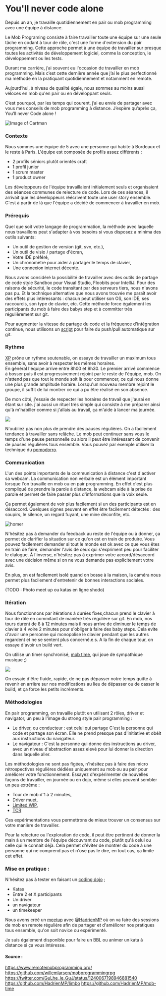 # You'll never code alone
Depuis un an, je travaille quotidiennement en pair ou mob programming avec une équipe à distance. 

Le Mob Programing consiste à faire travailler toute une équipe sur une seule tâche en codant à tour de rôle, c'est une forme d'extension du pair programming. 
Cette approche permet à une équipe de travailler sur presque toutes les activités de développement logiciel, comme la conception, le développement ou les tests. 

Durant ma carrière, j’ai souvent eu l'occasion de travailler en mob programming. 
Mais c’est cette dernière année que j’ai le plus perfectionné ma méthode en la pratiquant quotidiennement 
et notamment en remote.

Aujourd’hui, à niveau de qualité égale, 
nous sommes au moins aussi véloces en mob qu'en pair ou en développant seuls.

C’est pourquoi, par les temps qui courent, 
j’ai eu envie de partager avec vous mes conseils de mob programming à distance. 
J’espère qu’après ça, You’ll never Code alone ! 

![Image of Cartman](https://i.ytimg.com/vi/2aDgH-_G4h0/maxresdefault.jpg)

### Contexte
Nous sommes une équipe de 5 avec une personne qui habite à Bordeaux et le reste à Paris. 
L'équipe est composée de profils assez différents :
- 2 profils séniors plutôt orientés craft
- 1 profil junior
- 1 scrum master
- 1 product owner

Les développeurs de l'équipe travaillaient initialement seuls et organisaient des séances communes de relecture de code. Lors de ces séances, il arrivait que les développeurs réécrivent toute une user story ensemble.
C'est à partir de là que l'équipe a décidé de commencer à travailler en mob.

### Prérequis
Quel que soit votre langage de programmation, la méthode avec laquelle nous travaillons peut s'adapter à vos besoins si vous disposez a minima des outils suivants:

- Un outil de gestion de version (git, svn, etc.),
- Un outil de visio / partage d'écran,
- Votre IDE préféré,
- Un chronomètre pour aider à partager le temps de clavier,
- Une connexion internet décente.

Nous avons considéré la possibilité de travailler avec des outils de partage de code 
style Sandbox pour Visual Studio, Floobits pour IntelliJ. 
Pour des raisons de sécurité, le code transitant par des serveurs tiers, nous n'avons pas pu. 
Et la technique alternative que nous avons trouvée me paraît avoir des effets plus intéressants : 
chacun peut utiliser son OS, son IDE, ses raccourcis, son type de clavier, etc. 
Cette méthode force également les participants du mob à faire des babys step et à committer très régulièrement sur git.

Pour augmenter la vitesse de partage du code et la fréquence d'intégration continue, nous utilisons un [script](https://github.com/HadrienMP/limbo) pour faire du push/pull automatique sur git.

### Rythme 
[XP](https://blog.engineering.publicissapient.fr/2008/01/10/scrum-ou-xp-scrum-et-xp/) prône un rythme soutenable, on essaye de travailler un maximum tous ensemble, sans avoir à respecter les mêmes horaires.  
En général l'équipe arrive entre 8h00 et 9h30. 
Le premier arrivé commence à bosser puis il est progressivement rejoint par le reste de l'équipe, mob. 
On n'attend pas que tout le monde soit là pour commencer, 
ce qui nous donne une plus grande amplitude horaire. 
Lorsqu'un nouveau membre rejoint le groupe, il suffit de lui montrer ce qui a pu être réalisé en son absence. 

De mon côté, j'essaie de respecter les horaires de travail que j'aurai en étant sur site.
j'ai aussi un rituel très simple qui consiste à me préparer ainsi qu'à m'habiller 
comme si j'allais au travail, ça m'aide à lancer ma journée. 

![](https://i.pinimg.com/736x/29/5b/94/295b9419b80fc1c2b8abc758dbcd9df2--work-shirts-funny-videos.jpg)

N'oubliez pas non plus de prendre des pauses régulières. 
On a facilement tendance à travailler sans relâche. 
Le mob peut continuer sans vous le temps d'une pause personnelle 
ou alors il peut être intéressant de convenir de pauses régulières tous ensemble. 
Vous pouvez par exemple utiliser la technique du [pomodorro](https://fr.wikipedia.org/wiki/Technique_Pomodoro). 

### Communication
L'un des points importants de la communication à distance c'est d'activer sa webcam.
La communication non verbale est un élément important lorsque l'on travaille en mob ou en pair programming.
En effet c'est plus compliqué de prendre la parole à distance, la webcam aide à la prise de parole et permet de faire passer plus d'informations que la voix seule. 

Ça permet également de voir plus facilement si un des participants est en désaccord. Quelques signes peuvent en effet être facilement détectés : des soupirs, le silence, un regard fuyant, une mine déconfite, etc. 

![homer](https://bigbiggityben1.files.wordpress.com/2015/09/cartoon-homer-looking-right-two.png)

N'hésitez pas à demander du feedback au reste de l'équipe ou à donner, ça permet de clarifier la situation sur ce qu'on est en train de produire. 
Vous pouvez facilement demander si tout le monde est ok avec ce que vous êtes en train de faire, demander l'avis de ceux qui s'expriment peu pour faciliter le dialogue.
À l'inverse, n'hésitez pas à exprimer votre accord/désaccord avec une décision même si on ne vous demande pas explicitement votre avis. 

En plus, on est facilement isolé quand on bosse à la maison, 
la caméra nous permet plus facilement d'entretenir de bonnes interactions sociales. 

(TODO : Photo meet up ou katas en ligne shodo)

### Itération
Nous fonctionnons par itérations à durées fixes,chacun prend le clavier à tour de rôle en commitant de manière très régulière sur git.
En mob, nos tours durent de 8 à 12 minutes mais il nous arrive de diminuer le temps de clavier à 4 voire 2 minutes pour s'obliger à faire des baby steps.
Cela evite d'avoir une personne qui monopolise le clavier pendant que les autres regardent et ne se sentent plus concerné.e.s.
A la fin de chaque tour, on essaye d'avoir un build vert. 

On utilise un timer synchronisé, [mob time](https://github.com/HadrienMP/mob-time), qui joue de sympathique musique ;)

![](https://tse1.mm.bing.net/th?id=OIP.LsY1UAITtdneG7m-Z6RfOgEgDY&pid=Api) 

On essaie d'être fluide, rapide, de ne pas dépasser notre temps quitte à revenir en arrière sur nos modifications au lieu de dépasser ou de casser le build, et ça force les petits incréments. 

### Méthodologies

En pair programming, on travaille plutôt en utilisant 2 rôles, driver et navigator, un peu à l'image du strong style pair programming :
- Le driver, ou conducteur :  est celui qui partage
C'est la personne qui code et partage son écran. 
Elle ne prend presque pas d'initiative et obéit aux instructions du navigateur.
- Le navigateur :
C'est la personne qui donne des instructions au driver, avec un niveau d'abstraction assez elevé pour lui donner la direction dans laquelle aller.

Les méthodologies ne sont pas figées, n'hésitez pas à faire des micro rétrospectives régulières dédiées uniquement au mob ou au pair pour améliorer votre fonctionnement.
Essayez d'expérimenter de nouvelles façons de travailler, en journée ou en dojo, même si elles peuvent sembler un peu extrème :
- Tour de mob d'1 à 2 minutes,
- Driver muet,
- [Limited WIP](https://plugins.jetbrains.com/plugin/7655-limited-wip),
- [TCR](https://medium.com/@kentbeck_7670/test-commit-revert-870bbd756864)

Ces expérimentations vous permettrons de mieux trouver un consensus sur votre manière de travailler.

Pour la relecture ou l'exploration de code, il peut être pertinent de donner la main à un membre de l'équipe découvrant du code, plutôt qu'à celui ou celle qui le connait déjà.
Cela permet d'éviter de montrer du code à une personne qui ne comprend pas et n'ose pas le dire, en tout cas, ça limite cet effet.

### Mise en pratique :
N'hésitez pas à tester en faisant un [coding dojo](http://codingdojo.org/) ;
- Katas 
- Entre 2 et X participants
- Un driver 
- un navigateur
- un timekeeper

Nous avons créé un [meetup](https://www.meetup.com/fr-FR/paris-mob-programming/) avec [@HadrienMP](https://twitter.com/HadrienMP) où on va faire des sessions de mob en remote régulière afin de partager et d'améliorer nos pratiques tous ensemble, qu'on soit novice ou expérimenté.

Je suis également disponible pour faire un BBL ou animer un kata à distance si ça vous intéresse.

#### Source :
https://www.remotemobprogramming.org/
https://github.com/willemlarsen/mobprogrammingrpg
https://twitter.com/GuLhe_le_GuJ/status/1240067198946881540
https://github.com/HadrienMP/limbo
https://github.com/HadrienMP/mob-time